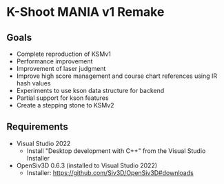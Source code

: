 K-Shoot MANIA v1 Remake
========================

## Goals

- Complete reproduction of KSMv1
- Performance improvement
- Improvement of laser judgment
- Improve high score management and course chart references using IR hash values
- Experiments to use kson data structure for backend
- Partial support for kson features
- Create a stepping stone to KSMv2

## Requirements

- Visual Studio 2022
    - Install "Desktop development with C++" from the Visual Studio Installer
- OpenSiv3D 0.6.3 (installed to Visual Studio 2022)
    - Installer: https://github.com/Siv3D/OpenSiv3D#downloads
